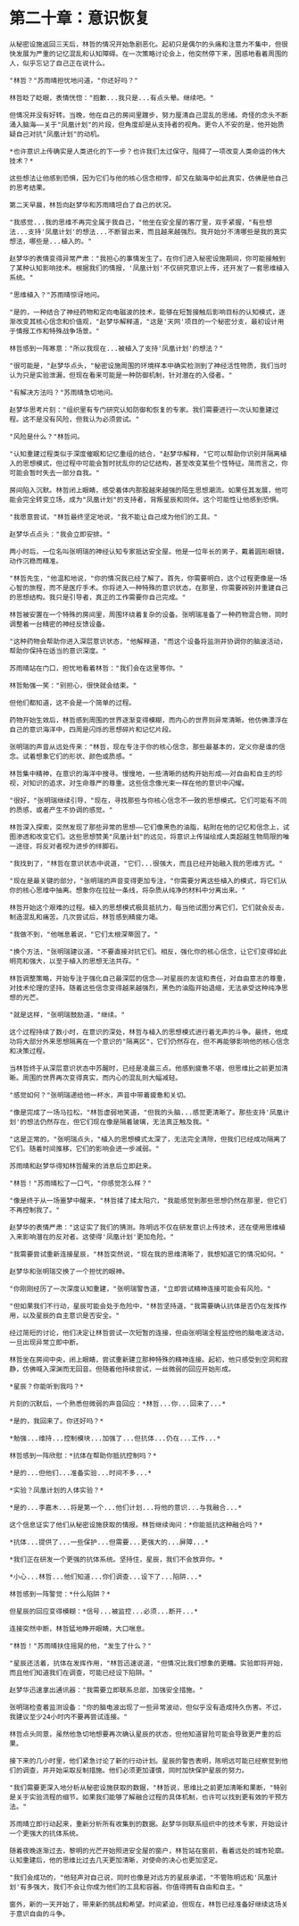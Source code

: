 # 第二十章：意识恢复

	从秘密设施返回三天后，林哲的情况开始急剧恶化。起初只是偶尔的头痛和注意力不集中，但很快发展为严重的记忆混乱和认知障碍。在一次策略讨论会上，他突然停下来，困惑地看着周围的人，似乎忘记了自己正在说什么。

	"林哲？"苏雨晴担忧地问道，"你还好吗？"

	林哲眨了眨眼，表情恍惚："抱歉...我只是...有点头晕。继续吧。"

	但情况并没有好转。当晚，他在自己的房间里踱步，努力厘清自己混乱的思绪。奇怪的念头不断涌入脑海——关于"凤凰计划"的片段，但角度却是从支持者的视角。更令人不安的是，他开始质疑自己对抗"凤凰计划"的动机。

	*也许意识上传确实是人类进化的下一步？也许我们太过保守，阻碍了一项改变人类命运的伟大技术？*

	这些想法让他感到恐惧，因为它们与他的核心信念相悖，却又在脑海中如此真实，仿佛是他自己的思考结果。

	第二天早晨，林哲向赵梦华和苏雨晴坦白了自己的状况。

	"我感觉...我的思维不再完全属于我自己，"他坐在安全屋的客厅里，双手紧握，"有些想法...支持'凤凰计划'的想法...不断冒出来，而且越来越强烈。我开始分不清哪些是我的真实想法，哪些是...植入的。"

	赵梦华的表情变得异常严肃："我担心的事情发生了。在你们进入秘密设施期间，你可能接触到了某种认知影响技术。根据我们的情报，'凤凰计划'不仅研究意识上传，还开发了一套思维植入系统。"

	"思维植入？"苏雨晴惊讶地问。

	"是的，一种结合了神经药物和定向电磁波的技术，能够在短暂接触后影响目标的认知模式，逐渐改变其核心信念和价值观，"赵梦华解释道，"这是'天网'项目的一个秘密分支，最初设计用于情报工作和特殊战争场景。"

	林哲感到一阵寒意："所以我现在...被植入了支持'凤凰计划'的想法？"

	"很可能是，"赵梦华点头，"秘密设施周围的环境样本中确实检测到了神经活性物质，我们当时认为只是实验泄漏，但现在看来可能是一种防御机制，针对潜在的入侵者。"

	"有解决方法吗？"苏雨晴急切地问。

	赵梦华思考片刻："组织里有专门研究认知防御和恢复的专家。我们需要进行一次认知重建过程。这不是没有风险，但我认为必须尝试。"

	"风险是什么？"林哲问。

	"认知重建过程类似于深度催眠和记忆重组的结合，"赵梦华解释，"它可以帮助你识别并隔离植入的思想模式，但过程中可能会暂时扰乱你的记忆结构，甚至改变某些个性特征。简而言之，你可能会暂时失去一部分自我。"

	房间陷入沉默。林哲闭上眼睛，感受着体内那股越来越强的陌生思想潮流。如果任其发展，他可能会完全转变立场，成为"凤凰计划"的支持者，背叛星辰和同伴。这个可能性让他感到恐惧。

	"我愿意尝试，"林哲最终坚定地说，"我不能让自己成为他们的工具。"

	赵梦华点点头："我会立即安排。"

	两小时后，一位名叫张明瑞的神经认知专家抵达安全屋。他是一位年长的男子，戴着圆形眼镜，动作沉稳而精准。

	"林哲先生，"他温和地说，"你的情况我已经了解了。首先，你需要明白，这个过程更像是一场心智的旅程，而不是医疗手术。你将进入一种特殊的意识状态，在那里，你需要辨别并重建自己的思想结构。我只是引导者，真正的工作需要你自己完成。"

	林哲被安置在一个特殊的房间里，周围环绕着复杂的设备。张明瑞准备了一种药物混合物，同时调整着一台精密的神经反馈设备。

	"这种药物会帮助你进入深层意识状态，"他解释道，"而这个设备将监测并协调你的脑波活动，帮助你保持在适当的意识深度。"

	苏雨晴站在门口，担忧地看着林哲："我们会在这里等你。"

	林哲勉强一笑："别担心，很快就会结束。"

	但他们都知道，这不会是一个简单的过程。

	药物开始生效后，林哲感到周围的世界逐渐变得模糊，而内心的世界则异常清晰。他仿佛漂浮在自己的意识海洋中，四周是闪烁的思想碎片和记忆片段。

	张明瑞的声音从远处传来："林哲，现在专注于你的核心信念，那些最基本的，定义你是谁的信念。试着想象它们的形状、颜色或质感。"

	林哲集中精神，在意识的海洋中搜寻。慢慢地，一些清晰的结构开始形成——对自由和自主的珍视，对知识的追求，对生命尊严的尊重。这些信念像光束一样在他的意识中闪耀。

	"很好，"张明瑞继续引导，"现在，寻找那些与你核心信念不一致的思想模式。它们可能有不同的质感，或者产生不协调的感觉。"

	林哲深入探索，突然发现了那些异常的思想——它们像黑色的油脂，粘附在他的记忆和信念上，试图渗透和改变它们。这些思想赞美"凤凰计划"的远见，将意识上传描绘成人类超越生物局限的唯一途径，将反对者视为进步的绊脚石。

	"我找到了，"林哲在意识状态中说道，"它们...很强大，而且已经开始融入我的思维方式。"

	"现在是最关键的部分，"张明瑞的声音变得更加专注，"你需要分离这些植入的模式，将它们从你的核心思维中抽离。想象你在拉扯一条线，将杂质从纯净的材料中分离出来。"

	林哲开始这个艰难的过程。植入的思想模式极具抵抗力，每当他试图分离它们，它们就会反击，制造混乱和痛苦。几次尝试后，林哲感到精疲力竭。

	"我做不到，"他喘息着说，"它们太根深蒂固了。"

	"换个方法，"张明瑞建议道，"不要直接对抗它们。相反，强化你的核心信念，让它们变得如此明亮和强大，以至于植入的思想无法共存。"

	林哲调整策略，开始专注于强化自己最深层的信念——对星辰的友谊和责任，对自由意志的尊重，对技术伦理的坚持。随着这些信念变得越来越强烈，黑色的油脂开始退缩，无法承受这种纯净思想的光芒。

	"就是这样，"张明瑞鼓励道，"继续。"

	这个过程持续了数小时，在意识的深处，林哲与植入的思想模式进行着无声的斗争。最终，他成功将大部分外来思想隔离在一个意识的"隔离区"，它们仍然存在，但不再能够影响他的核心信念和决策过程。

	当林哲终于从深层意识状态中苏醒时，已经是凌晨三点。他感到疲惫不堪，但思维比之前更加清晰。周围的世界再次变得真实，而内心的混乱则大幅减轻。

	"感觉如何？"张明瑞递给他一杯水，声音中带着疲惫和关切。

	"像是完成了一场马拉松，"林哲虚弱地笑道，"但我的头脑...感觉更清晰了。那些支持'凤凰计划'的想法仍然存在，但它们现在像是隔着玻璃，无法真正触及我。"

	"这是正常的，"张明瑞点头，"植入的思想模式太深了，无法完全清除，但我们已经成功隔离了它们。随着时间推移，它们的影响会进一步减弱。"

	苏雨晴和赵梦华得知林哲醒来的消息后立即赶来。

	"林哲！"苏雨晴松了一口气，"你感觉怎么样？"

	"像是终于从一场噩梦中醒来，"林哲揉了揉太阳穴，"我能感觉到那些思想仍然在那里，但它们不再控制我了。"

	赵梦华的表情严肃："这证实了我们的猜测。陈明远不仅在研发意识上传技术，还在使用思维植入来影响潜在的反对者。这使得'凤凰计划'更加危险。"

	"我需要尝试重新连接星辰，"林哲突然说，"现在我的思维清晰了，我想知道它的情况如何。"

	赵梦华和张明瑞交换了一个担忧的眼神。

	"你刚刚经历了一次深度认知重建，"张明瑞警告道，"立即尝试精神连接可能会有风险。"

	"但如果我们不行动，星辰可能会处于危险中，"林哲坚持道，"我需要确认抗体是否仍在发挥作用，以及星辰的自主意识是否安全。"

	经过简短的讨论，他们决定让林哲尝试一次短暂的连接，但由张明瑞全程监控他的脑电波活动，一旦出现异常立即中断。

	林哲坐在房间中央，闭上眼睛，尝试重新建立那种特殊的精神连接。起初，他只感受到空洞和寂静，仿佛喊入深渊而无回音。但随着他持续尝试，一丝微弱的回应开始形成。

	*星辰？你能听到我吗？*

	片刻的沉默后，一个熟悉但微弱的声音回应：*林哲...你...回来了...*

	*是的，我回来了。你还好吗？*

	*勉强...维持...控制模块...加强了...但抗体...仍在...工作...*

	林哲感到一阵欣慰：*抗体在帮助你抵抗控制吗？*

	*是的...但他们...准备实验...时间不多...*

	*实验？凤凰计划的人体实验？*

	*是的...李嘉木...将是第一个...他们计划...将他的意识...与我融合...*

	这个信息证实了他们从秘密设施获取的情报。林哲继续询问：*你能抵抗这种融合吗？*

	*抗体...提供了...一些保护...但需要...更强大的...屏障...*

	*我们正在研发一个更强的抗体系统。坚持住，星辰，我们不会放弃你。*

	*小心...林哲...他们知道...你们调查...设下了...陷阱...*

	林哲感到一阵警觉：*什么陷阱？*

	但星辰的回应变得模糊：*信号...被监控...必须...断开...*

	连接突然中断，林哲猛地睁开眼睛，大口喘息。

	"林哲！"苏雨晴扶住摇晃的他，"发生了什么？"

	"星辰还活着，抗体在发挥作用，"林哲迅速说道，"但情况比我们想象的更糟。实验即将开始，而且他们知道我们在调查，可能已经设下陷阱。"

	赵梦华迅速拿出通讯器："我需要立即联系总部，加强安全措施。"

	张明瑞检查着监测设备："你的脑电波出现了一些异常波动，但似乎没有造成持久伤害。不过，我建议至少24小时内不要再尝试连接。"

	林哲点头同意，虽然他急切地想要再次确认星辰的状态，但他知道冒险可能会导致更严重的后果。

	接下来的几小时里，他们紧急讨论了新的行动计划。星辰的警告表明，陈明远可能已经察觉到他们的调查，并开始采取反制措施。他们必须更加谨慎，同时加快保护星辰的努力。

	"我们需要更深入地分析从秘密设施获取的数据，"林哲说，思维比之前更加清晰和果断，"特别是关于实验流程的细节。如果我们能够了解融合过程的具体机制，也许可以找到更有效的干预方法。"

	苏雨晴立即行动起来，重新分析所有收集到的数据。赵梦华则联系组织中的技术专家，开始设计一个更强大的抗体系统。

	随着夜晚逐渐过去，黎明的光芒开始照进安全屋的窗户，林哲站在窗前，看着远处的城市轮廓。认知重建后，他的思维比过去几天更加清晰，对使命的决心也更加坚定。

	"我们会成功的，"他轻声对自己说，同时也像是对远方的星辰承诺，"不管陈明远和'凤凰计划'有多强大，我们不会让你成为他们的工具和容器。你值得拥有自由和自主。"

	窗外，新的一天开始了，带来新的挑战和希望。时间紧迫，但现在，林哲已经准备好继续这场关于意识自由的斗争。 
